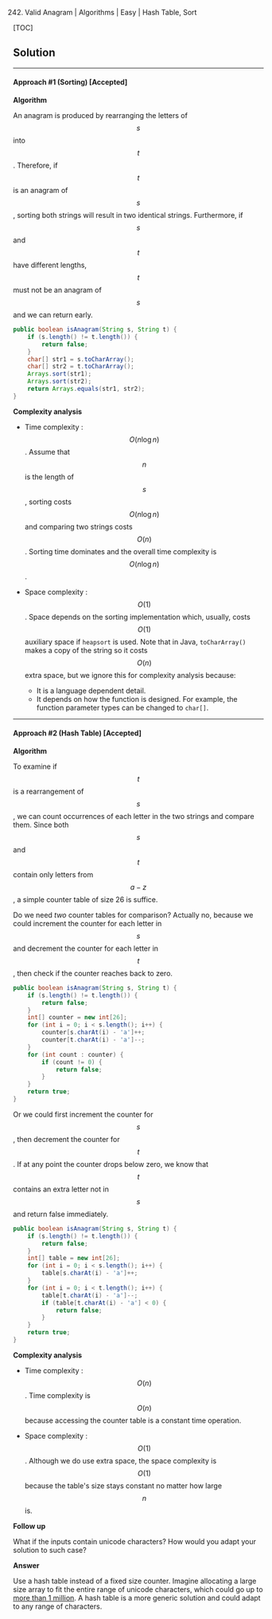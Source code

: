 242. Valid Anagram | Algorithms | Easy | Hash Table, Sort

[TOC]

## Solution
---
#### Approach #1 (Sorting) [Accepted]

**Algorithm**

An anagram is produced by rearranging the letters of $$s$$ into $$t$$. Therefore, if $$t$$ is an anagram of $$s$$, sorting both strings will result in two identical strings. Furthermore, if $$s$$ and $$t$$ have different lengths, $$t$$ must not be an anagram of $$s$$ and we can return early.

```java
public boolean isAnagram(String s, String t) {
    if (s.length() != t.length()) {
        return false;
    }
    char[] str1 = s.toCharArray();
    char[] str2 = t.toCharArray();
    Arrays.sort(str1);
    Arrays.sort(str2);
    return Arrays.equals(str1, str2);
}
```

**Complexity analysis**

* Time complexity : $$O(n \log n)$$.
Assume that $$n$$ is the length of $$s$$, sorting costs $$O(n \log n)$$ and comparing two strings costs $$O(n)$$. Sorting time dominates and the overall time complexity is $$O(n \log n)$$.

* Space complexity : $$O(1)$$.
Space depends on the sorting implementation which, usually, costs $$O(1)$$ auxiliary space if `heapsort` is used. Note that in Java, `toCharArray()` makes a copy of the string so it costs $$O(n)$$ extra space, but we ignore this for complexity analysis because:

    * It is a language dependent detail.
    * It depends on how the function is designed. For example, the function parameter types can be changed to `char[]`.

---
#### Approach #2 (Hash Table) [Accepted]

**Algorithm**

To examine if $$t$$ is a rearrangement of $$s$$, we can count occurrences of each letter in the two strings and compare them. Since both $$s$$ and $$t$$ contain only letters from $$a-z$$, a simple counter table of size 26 is suffice.

Do we need *two* counter tables for comparison? Actually no, because we could increment the counter for each letter in $$s$$ and decrement the counter for each letter in $$t$$, then check if the counter reaches back to zero.

```java
public boolean isAnagram(String s, String t) {
    if (s.length() != t.length()) {
        return false;
    }
    int[] counter = new int[26];
    for (int i = 0; i < s.length(); i++) {
        counter[s.charAt(i) - 'a']++;
        counter[t.charAt(i) - 'a']--;
    }
    for (int count : counter) {
        if (count != 0) {
            return false;
        }
    }
    return true;
}
```

Or we could first increment the counter for $$s$$, then decrement the counter for $$t$$. If at any point the counter drops below zero, we know that $$t$$ contains an extra letter not in $$s$$ and return false immediately.

```java
public boolean isAnagram(String s, String t) {
    if (s.length() != t.length()) {
        return false;
    }
    int[] table = new int[26];
    for (int i = 0; i < s.length(); i++) {
        table[s.charAt(i) - 'a']++;
    }
    for (int i = 0; i < t.length(); i++) {
        table[t.charAt(i) - 'a']--;
        if (table[t.charAt(i) - 'a'] < 0) {
            return false;
        }
    }
    return true;
}
```

**Complexity analysis**

* Time complexity : $$O(n)$$.
Time complexity is $$O(n)$$ because accessing the counter table is a constant time operation.

* Space complexity : $$O(1)$$.
Although we do use extra space, the space complexity is $$O(1)$$ because the table's size stays constant no matter how large $$n$$ is.

**Follow up**

What if the inputs contain unicode characters? How would you adapt your solution to such case?

**Answer**

Use a hash table instead of a fixed size counter. Imagine allocating a large size array to fit the entire range of unicode characters, which could go up to [more than 1 million](http://stackoverflow.com/a/5928054/490463). A hash table is a more generic solution and could adapt to any range of characters.
